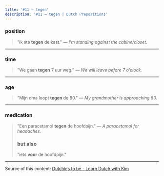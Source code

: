 ```yaml
---
title: '#11 — tegen'
description: '#11 — tegen | Dutch Prepositions'
---
```


### position

> "Ik sta **tegen** de kast."
> _— I'm standing against the cabine/closet._

---

### time

> "We gaan **tegen** 7 uur weg."
> _— We will leave before 7 o'clock._

---

### age

> "Mijn oma loopt **tegen** de 80."
> _— My grandmother is approaching 80._

---

### medication

> "Een paracetamol **tegen** de hoofdpijn."
> _— A paracetamol for headaches._
>
> ### but also
>
> "iets **voor** de hoofdpijn."

---

Source of this content: [Dutchies to be - Learn Dutch with Kim](https://youtu.be/0bZeMPP1omU)
